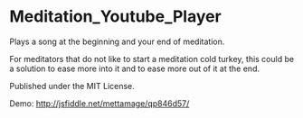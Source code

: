 # Meditation_Youtube_Player
Plays a song at the beginning and your end of meditation.

For meditators that do not like to start a meditation cold turkey, this could be a solution to ease more into it and to ease more out of it at the end.

Published under the MIT License.

Demo: http://jsfiddle.net/mettamage/qp846d57/


